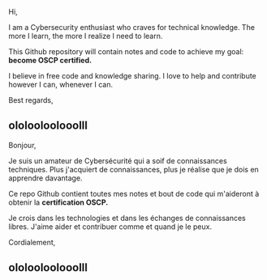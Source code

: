 <!---
ololooloolooolll/ololooloolooolll is a ✨ special ✨ repository because its `README.md` (this file) appears on your GitHub profile.
You can click the Preview link to take a look at your changes.
--->

Hi,

I am a Cybersecurity enthusiast who craves for technical knowledge. The more I learn, the more I realize I need to learn. 

This Github repository will contain notes and code to achieve my goal: **become OSCP certified.**

I believe in free code and knowledge sharing. I love to help and contribute however I can, whenever I can.

Best regards,

**ololooloolooolll**
---

Bonjour,

Je suis un amateur de Cybersécurité qui a soif de connaissances techniques. Plus j'acquiert de connaissances, plus je réalise que je dois en apprendre davantage.

Ce repo Github contient toutes mes notes et bout de code qui m'aideront à obtenir la **certification OSCP.**

Je crois dans les technologies et dans les échanges de connaissances libres. J'aime aider et contribuer comme et quand je le peux.

Cordialement,

**ololooloolooolll**
---
